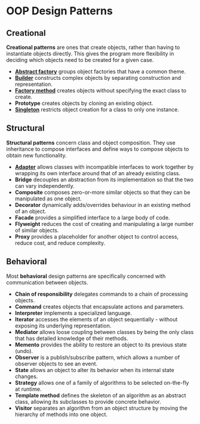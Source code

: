 # OOP Design Patterns

## Creational
**Creational patterns** are ones that create objects, rather than having to instantiate objects directly. This gives the program more flexibility in deciding which objects need to be created for a given case.

- [**Abstract factory**](./src/abstract-factory) groups object factories that have a common theme.
- [**Builder**](./src/builder/) constructs complex objects by separating construction and representation.
- [**Factory method**](./src/factory-method/) creates objects without specifying the exact class to create.
- **Prototype** creates objects by cloning an existing object.
- [**Singleton**](./src/singleton/) restricts object creation for a class to only one instance.

## Structural
**Structural patterns** concern class and object composition. They use inheritance to compose interfaces and define ways to compose objects to obtain new functionality.

- [**Adapter**](./src/adapter/) allows classes with incompatible interfaces to work together by wrapping its own interface around that of an already existing class.
- **Bridge** decouples an abstraction from its implementation so that the two can vary independently.
- **Composite** composes zero-or-more similar objects so that they can be manipulated as one object.
- **Decorator** dynamically adds/overrides behaviour in an existing method of an object.
- **Facade** provides a simplified interface to a large body of code.
- **Flyweight** reduces the cost of creating and manipulating a large number of similar objects.
- **Proxy** provides a placeholder for another object to control access, reduce cost, and reduce complexity.

## Behavioral
Most **behavioral** design patterns are specifically concerned with communication between objects.

- **Chain of responsibility** delegates commands to a chain of processing objects.
- **Command** creates objects that encapsulate actions and parameters.
- **Interpreter** implements a specialized language.
- **Iterator** accesses the elements of an object sequentially - without exposing its underlying representation.
- **Mediator** allows loose coupling between classes by being the only class that has detailed knowledge of their methods.
- **Memento** provides the ability to restore an object to its previous state (undo).
- **Observer** is a publish/subscribe pattern, which allows a number of observer objects to see an event.
- **State** allows an object to alter its behavior when its internal state changes.
- **Strategy** allows one of a family of algorithms to be selected on-the-fly at runtime.
- **Template method** defines the skeleton of an algorithm as an abstract class, allowing its subclasses to provide concrete behavior.
- **Visitor** separates an algorithm from an object structure by moving the hierarchy of methods into one object.